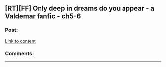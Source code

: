 ## [RT][FF] Only deep in dreams do you appear - a Valdemar fanfic - ch5-6

### Post:

[Link to content](https://archiveofourown.org/works/14456544/chapters/33960486)

### Comments:

---

